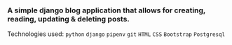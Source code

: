 ### A simple django blog application that allows for creating, reading, updating & deleting posts.

Technologies used:
```python```
```django```
```pipenv```
```git```
```HTML```
```CSS```
```Bootstrap```
```Postgresql```
